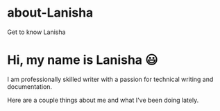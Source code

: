 # about-Lanisha
Get to know Lanisha
# Hi, my name is Lanisha :smiley:

I am professionally skilled writer with a passion for technical writing and documentation.

Here are a couple things about me and what I've been doing lately.
